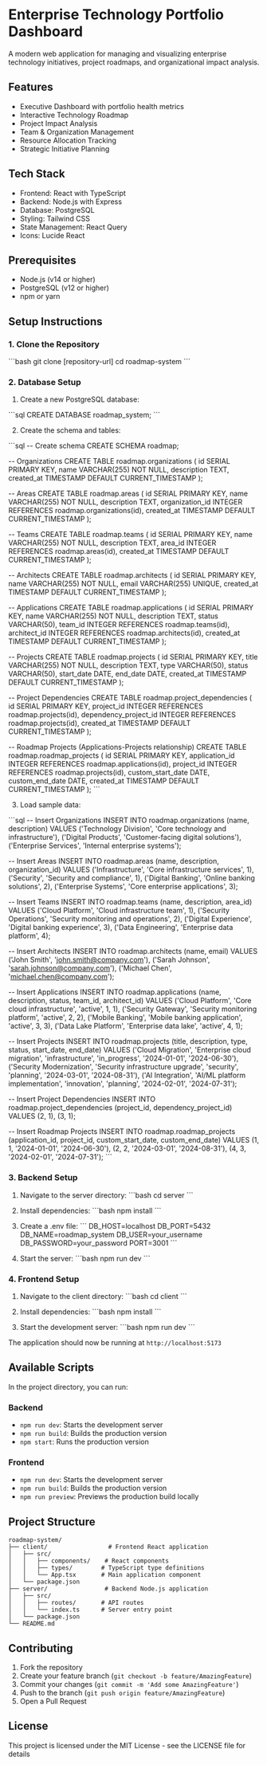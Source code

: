 # Enterprise Technology Portfolio Dashboard

A modern web application for managing and visualizing enterprise technology initiatives, project roadmaps, and organizational impact analysis.

## Features

- Executive Dashboard with portfolio health metrics
- Interactive Technology Roadmap
- Project Impact Analysis
- Team & Organization Management
- Resource Allocation Tracking
- Strategic Initiative Planning

## Tech Stack

- Frontend: React with TypeScript
- Backend: Node.js with Express
- Database: PostgreSQL
- Styling: Tailwind CSS
- State Management: React Query
- Icons: Lucide React

## Prerequisites

- Node.js (v14 or higher)
- PostgreSQL (v12 or higher)
- npm or yarn

## Setup Instructions

### 1. Clone the Repository

\`\`\`bash
git clone [repository-url]
cd roadmap-system
\`\`\`

### 2. Database Setup

1. Create a new PostgreSQL database:

\`\`\`sql
CREATE DATABASE roadmap_system;
\`\`\`

2. Create the schema and tables:

\`\`\`sql
-- Create schema
CREATE SCHEMA roadmap;

-- Organizations
CREATE TABLE roadmap.organizations (
    id SERIAL PRIMARY KEY,
    name VARCHAR(255) NOT NULL,
    description TEXT,
    created_at TIMESTAMP DEFAULT CURRENT_TIMESTAMP
);

-- Areas
CREATE TABLE roadmap.areas (
    id SERIAL PRIMARY KEY,
    name VARCHAR(255) NOT NULL,
    description TEXT,
    organization_id INTEGER REFERENCES roadmap.organizations(id),
    created_at TIMESTAMP DEFAULT CURRENT_TIMESTAMP
);

-- Teams
CREATE TABLE roadmap.teams (
    id SERIAL PRIMARY KEY,
    name VARCHAR(255) NOT NULL,
    description TEXT,
    area_id INTEGER REFERENCES roadmap.areas(id),
    created_at TIMESTAMP DEFAULT CURRENT_TIMESTAMP
);

-- Architects
CREATE TABLE roadmap.architects (
    id SERIAL PRIMARY KEY,
    name VARCHAR(255) NOT NULL,
    email VARCHAR(255) UNIQUE,
    created_at TIMESTAMP DEFAULT CURRENT_TIMESTAMP
);

-- Applications
CREATE TABLE roadmap.applications (
    id SERIAL PRIMARY KEY,
    name VARCHAR(255) NOT NULL,
    description TEXT,
    status VARCHAR(50),
    team_id INTEGER REFERENCES roadmap.teams(id),
    architect_id INTEGER REFERENCES roadmap.architects(id),
    created_at TIMESTAMP DEFAULT CURRENT_TIMESTAMP
);

-- Projects
CREATE TABLE roadmap.projects (
    id SERIAL PRIMARY KEY,
    title VARCHAR(255) NOT NULL,
    description TEXT,
    type VARCHAR(50),
    status VARCHAR(50),
    start_date DATE,
    end_date DATE,
    created_at TIMESTAMP DEFAULT CURRENT_TIMESTAMP
);

-- Project Dependencies
CREATE TABLE roadmap.project_dependencies (
    id SERIAL PRIMARY KEY,
    project_id INTEGER REFERENCES roadmap.projects(id),
    dependency_project_id INTEGER REFERENCES roadmap.projects(id),
    created_at TIMESTAMP DEFAULT CURRENT_TIMESTAMP
);

-- Roadmap Projects (Applications-Projects relationship)
CREATE TABLE roadmap.roadmap_projects (
    id SERIAL PRIMARY KEY,
    application_id INTEGER REFERENCES roadmap.applications(id),
    project_id INTEGER REFERENCES roadmap.projects(id),
    custom_start_date DATE,
    custom_end_date DATE,
    created_at TIMESTAMP DEFAULT CURRENT_TIMESTAMP
);
\`\`\`

3. Load sample data:

\`\`\`sql
-- Insert Organizations
INSERT INTO roadmap.organizations (name, description) VALUES
('Technology Division', 'Core technology and infrastructure'),
('Digital Products', 'Customer-facing digital solutions'),
('Enterprise Services', 'Internal enterprise systems');

-- Insert Areas
INSERT INTO roadmap.areas (name, description, organization_id) VALUES
('Infrastructure', 'Core infrastructure services', 1),
('Security', 'Security and compliance', 1),
('Digital Banking', 'Online banking solutions', 2),
('Enterprise Systems', 'Core enterprise applications', 3);

-- Insert Teams
INSERT INTO roadmap.teams (name, description, area_id) VALUES
('Cloud Platform', 'Cloud infrastructure team', 1),
('Security Operations', 'Security monitoring and operations', 2),
('Digital Experience', 'Digital banking experience', 3),
('Data Engineering', 'Enterprise data platform', 4);

-- Insert Architects
INSERT INTO roadmap.architects (name, email) VALUES
('John Smith', 'john.smith@company.com'),
('Sarah Johnson', 'sarah.johnson@company.com'),
('Michael Chen', 'michael.chen@company.com');

-- Insert Applications
INSERT INTO roadmap.applications (name, description, status, team_id, architect_id) VALUES
('Cloud Platform', 'Core cloud infrastructure', 'active', 1, 1),
('Security Gateway', 'Security monitoring platform', 'active', 2, 2),
('Mobile Banking', 'Mobile banking application', 'active', 3, 3),
('Data Lake Platform', 'Enterprise data lake', 'active', 4, 1);

-- Insert Projects
INSERT INTO roadmap.projects (title, description, type, status, start_date, end_date) VALUES
('Cloud Migration', 'Enterprise cloud migration', 'infrastructure', 'in_progress', '2024-01-01', '2024-06-30'),
('Security Modernization', 'Security infrastructure upgrade', 'security', 'planning', '2024-03-01', '2024-08-31'),
('AI Integration', 'AI/ML platform implementation', 'innovation', 'planning', '2024-02-01', '2024-07-31');

-- Insert Project Dependencies
INSERT INTO roadmap.project_dependencies (project_id, dependency_project_id) VALUES
(2, 1),
(3, 1);

-- Insert Roadmap Projects
INSERT INTO roadmap.roadmap_projects (application_id, project_id, custom_start_date, custom_end_date) VALUES
(1, 1, '2024-01-01', '2024-06-30'),
(2, 2, '2024-03-01', '2024-08-31'),
(4, 3, '2024-02-01', '2024-07-31');
\`\`\`

### 3. Backend Setup

1. Navigate to the server directory:
\`\`\`bash
cd server
\`\`\`

2. Install dependencies:
\`\`\`bash
npm install
\`\`\`

3. Create a .env file:
\`\`\`
DB_HOST=localhost
DB_PORT=5432
DB_NAME=roadmap_system
DB_USER=your_username
DB_PASSWORD=your_password
PORT=3001
\`\`\`

4. Start the server:
\`\`\`bash
npm run dev
\`\`\`

### 4. Frontend Setup

1. Navigate to the client directory:
\`\`\`bash
cd client
\`\`\`

2. Install dependencies:
\`\`\`bash
npm install
\`\`\`

3. Start the development server:
\`\`\`bash
npm run dev
\`\`\`

The application should now be running at `http://localhost:5173`

## Available Scripts

In the project directory, you can run:

### Backend

- `npm run dev`: Starts the development server
- `npm run build`: Builds the production version
- `npm start`: Runs the production version

### Frontend

- `npm run dev`: Starts the development server
- `npm run build`: Builds the production version
- `npm run preview`: Previews the production build locally

## Project Structure

```
roadmap-system/
├── client/                 # Frontend React application
│   ├── src/
│   │   ├── components/    # React components
│   │   ├── types/        # TypeScript type definitions
│   │   └── App.tsx       # Main application component
│   └── package.json
├── server/                # Backend Node.js application
│   ├── src/
│   │   ├── routes/       # API routes
│   │   └── index.ts      # Server entry point
│   └── package.json
└── README.md
```

## Contributing

1. Fork the repository
2. Create your feature branch (`git checkout -b feature/AmazingFeature`)
3. Commit your changes (`git commit -m 'Add some AmazingFeature'`)
4. Push to the branch (`git push origin feature/AmazingFeature`)
5. Open a Pull Request

## License

This project is licensed under the MIT License - see the LICENSE file for details 